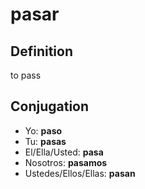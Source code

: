 # pasar

## Definition
to pass

## Conjugation

- Yo: **paso**
- Tu: **pasas**
- El/Ella/Usted: **pasa**
- Nosotros: **pasamos**
- Ustedes/Ellos/Ellas: **pasan**